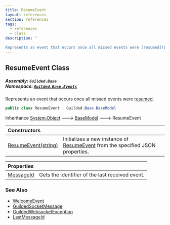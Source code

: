 ```yaml
---
title: ResumeEvent
layout: references
section: references
tags:
  - references
  - class
description: "

Represents an event that occurs once all missed events were [resumed](BaseGuildedClient.LastMessageId 'Guilded.Base.BaseGuildedClient.LastMessageId')."
---
```


## ResumeEvent Class
##### **Assembly:** `Guilded.Base`<br/>**Namespace:** [`Guilded.Base.Events`](Guilded.Base.Events 'Guilded.Base.Events')

Represents an event that occurs once all missed events were [resumed](BaseGuildedClient.LastMessageId 'Guilded.Base.BaseGuildedClient.LastMessageId').

```csharp
public class ResumeEvent : Guilded.Base.BaseModel
```

Inheritance [System.Object](https://docs.microsoft.com/en-us/dotnet/api/System.Object 'System.Object') &#129106; [BaseModel](BaseModel 'Guilded.Base.BaseModel') &#129106; ResumeEvent

| Constructors | |
| :--- | :--- |
| [ResumeEvent(string)](ResumeEvent.ResumeEvent(string) 'Guilded.Base.Events.ResumeEvent.ResumeEvent(string)') | Initializes a new instance of [ResumeEvent](ResumeEvent 'Guilded.Base.Events.ResumeEvent') from the specified JSON properties. |

| Properties | |
| :--- | :--- |
| [MessageId](ResumeEvent.MessageId 'Guilded.Base.Events.ResumeEvent.MessageId') | Gets the identifier of the last received event. |

### See Also
- [WelcomeEvent](WelcomeEvent 'Guilded.Base.Events.WelcomeEvent')
- [GuildedSocketMessage](GuildedSocketMessage 'Guilded.Base.Events.GuildedSocketMessage')
- [GuildedWebsocketException](GuildedWebsocketException 'Guilded.Base.GuildedWebsocketException')
- [LastMessageId](BaseGuildedClient.LastMessageId 'Guilded.Base.BaseGuildedClient.LastMessageId')